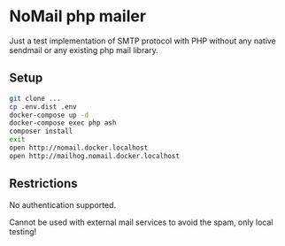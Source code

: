 # NoMail php mailer

Just a test implementation of SMTP protocol with PHP without any native sendmail or any existing php mail library.

## Setup

```bash
git clone ...
cp .env.dist .env
docker-compose up -d
docker-compose exec php ash
composer install
exit
open http://nomail.docker.localhost
open http://mailhog.nomail.docker.localhost
```

## Restrictions

No authentication supported.

Cannot be used with external mail services to avoid the spam, only local testing!
